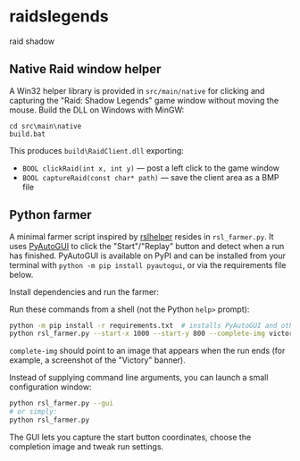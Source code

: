 # raidslegends
raid shadow

## Native Raid window helper

A Win32 helper library is provided in `src/main/native` for clicking and
capturing the "Raid: Shadow Legends" game window without moving the mouse.
Build the DLL on Windows with MinGW:

```
cd src\main\native
build.bat
```

This produces `build\RaidClient.dll` exporting:

- `BOOL clickRaid(int x, int y)` — post a left click to the game window
- `BOOL captureRaid(const char* path)` — save the client area as a BMP file

## Python farmer

A minimal farmer script inspired by [rslhelper](https://github.com/KSPOG/rslhelper)
resides in `rsl_farmer.py`. It uses [PyAutoGUI](https://pyautogui.readthedocs.io/)
to click the "Start"/"Replay" button and detect when a run has finished.
PyAutoGUI is available on PyPI and can be installed from your terminal with
`python -m pip install pyautogui`, or via the requirements file below.

Install dependencies and run the farmer:

Run these commands from a shell (not the Python `help>` prompt):

```bash
python -m pip install -r requirements.txt  # installs PyAutoGUI and other dependencies
python rsl_farmer.py --start-x 1000 --start-y 800 --complete-img victory.png --runs 10
```

`complete-img` should point to an image that appears when the run ends (for example, a
screenshot of the "Victory" banner).

Instead of supplying command line arguments, you can launch a small
configuration window:

```bash
python rsl_farmer.py --gui
# or simply:
python rsl_farmer.py
```

The GUI lets you capture the start button coordinates, choose the completion
image and tweak run settings.
